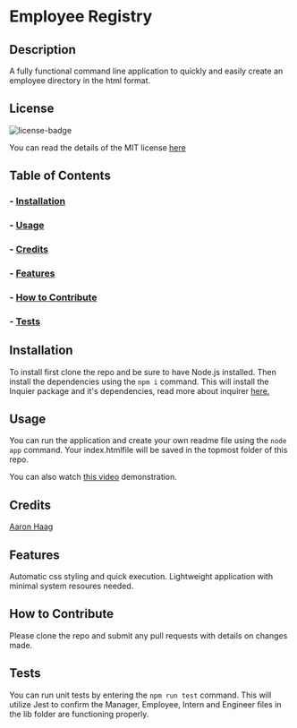 # Employee Registry
## Description
A fully functional command line application to quickly and easily create an employee directory in the html format.


## License
![license-badge](https://img.shields.io/badge/license-MIT-brightgreen)  

You can read the details of the MIT license [here](https://choosealicense.com/licenses/mit/)

## Table of Contents
### - [Installation](#installation)
### - [Usage](#Usage)
### - [Credits](#Credits)
### - [Features](#features)
### - [How to Contribute](#how-to-contribute)
### - [Tests](#tests)

## Installation
To install first clone the repo and be sure to have Node.js installed. Then install the dependencies using the `npm i` command. This will install the Inquier package and it's dependencies, read more about inquirer [here.](https://www.npmjs.com/package/inquirer)
## Usage
You can run the application and create your own readme file using the `node app` command. Your index.htmlfile will be saved in the topmost folder of this repo.

You can also watch [this video](https://drive.google.com/file/d/1EIkzZ1oE6cQ7BmR2bxzwWqq2eoFSvsNT/view) demonstration. 


## Credits
[Aaron Haag](https://github.com/AMHaag)

## Features
Automatic css styling and quick execution. Lightweight application with minimal system resoures needed. 

## How to Contribute
Please clone the repo and submit any pull requests with details on changes made. 

## Tests
You can run unit tests by entering the `npm run test` command. This will utilize Jest to confirm the Manager, Employee, Intern and Engineer files in the lib folder are functioning properly. 
